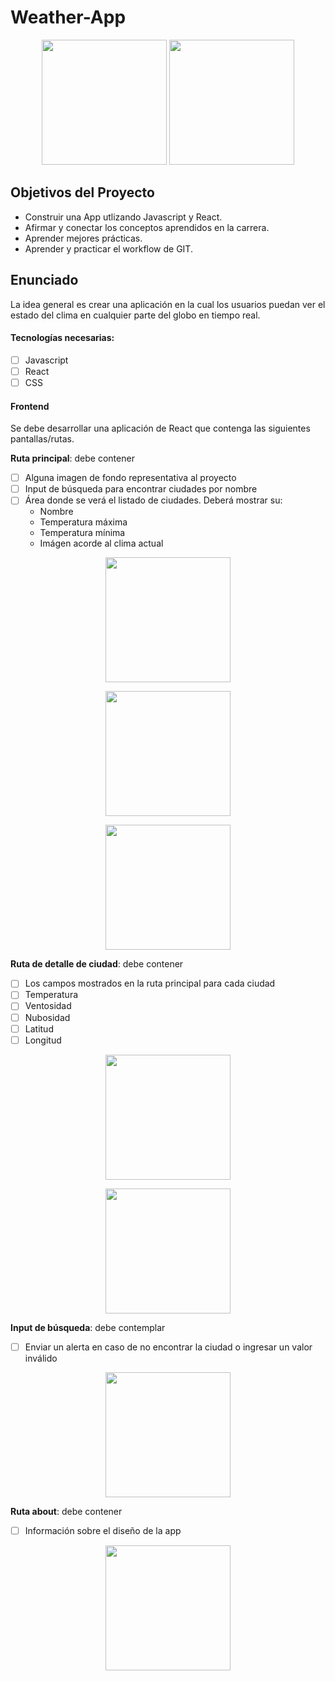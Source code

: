 # Weather-App

<p align="center">
  <img height="200" src="https://user-images.githubusercontent.com/87664281/147689618-ac497e39-be08-43c7-8475-3ef946f7bb90.png" />
    
  <img height="200" src="https://user-images.githubusercontent.com/87664281/148437793-ad389554-c69d-4d08-8972-9b9b4f37703d.png"/>
</p>

## Objetivos del Proyecto

- Construir una App utlizando Javascript y React.
- Afirmar y conectar los conceptos aprendidos en la carrera.
- Aprender mejores prácticas.
- Aprender y practicar el workflow de GIT.

## Enunciado

La idea general es crear una aplicación en la cual los usuarios puedan ver el estado del clima en cualquier parte del globo en tiempo real.

#### Tecnologías necesarias:
- [ ] Javascript
- [ ] React
- [ ] CSS

#### Frontend

Se debe desarrollar una aplicación de React que contenga las siguientes pantallas/rutas.

__Ruta principal__: debe contener
- [ ] Alguna imagen de fondo representativa al proyecto
- [ ] Input de búsqueda para encontrar ciudades por nombre
- [ ] Área donde se verá el listado de ciudades. Deberá mostrar su:
  - Nombre
  - Temperatura máxima
  - Temperatura mínima
  - Imágen acorde al clima actual

<p align="center">
  <img height="200" src="https://user-images.githubusercontent.com/87664281/148437988-019a750f-e00b-4d38-9b5b-76c7a5186e56.png" />
</p>

<p align="center">
  <img height="200" src="https://user-images.githubusercontent.com/87664281/148438113-85065004-fe98-48cb-8deb-023acad2ef80.png" />
</p>

<p align="center">
  <img height="200" src="https://user-images.githubusercontent.com/87664281/148438167-fec0299c-564e-44b9-9a30-4bbff5648e68.png" />
</p>


__Ruta de detalle de ciudad__: debe contener
- [ ] Los campos mostrados en la ruta principal para cada ciudad
- [ ] Temperatura
- [ ] Ventosidad
- [ ] Nubosidad
- [ ] Latitud
- [ ] Longitud

<p align="center">
  <img height="200" src="https://user-images.githubusercontent.com/87664281/148438276-47e14392-0f2a-43da-9e38-4a954c6b0e16.png" />
</p>

<p align="center">
  <img height="200" src="https://user-images.githubusercontent.com/87664281/148438329-60eb2b3f-ade1-411d-a40a-368203a4bf30.png" />
</p>


__Input de búsqueda__: debe contemplar
- [ ] Enviar un alerta en caso de no encontrar la ciudad o ingresar un valor inválido

<p align="center">
  <img height="200" src="https://user-images.githubusercontent.com/87664281/148438736-daeffb2b-0aae-473d-a4dc-86026f9812cc.png" />
</p>

__Ruta about__: debe contener
- [ ] Información sobre el diseño de la app

<p align="center">
  <img height="200" src="https://user-images.githubusercontent.com/87664281/148439039-a0af8dcb-375b-4271-902d-56353899147a.png" />
</p>
